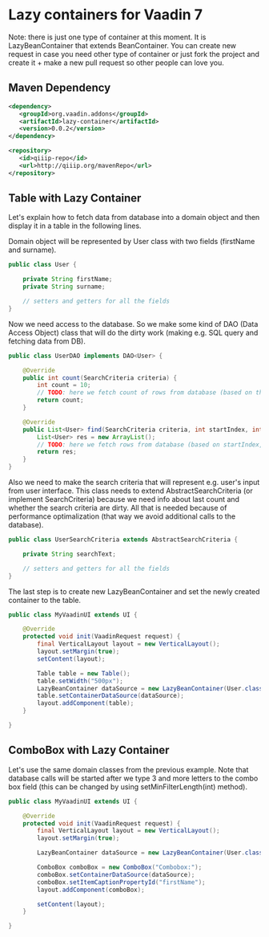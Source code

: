 # Lazy containers for Vaadin 7

Note: there is just one type of container at this moment. It is LazyBeanContainer that extends BeanContainer. You can create new request in case you need other type of container or just fork the project and create it + make a new pull request so other people can love you.

## Maven Dependency

```xml
<dependency>
   <groupId>org.vaadin.addons</groupId>
   <artifactId>lazy-container</artifactId>
   <version>0.0.2</version>
</dependency>

<repository>
   <id>qiiip-repo</id>
   <url>http://qiiip.org/mavenRepo</url>
</repository>
```

## Table with Lazy Container

Let's explain how to fetch data from database into a domain object and then display it in a table in the following lines.

Domain object will be represented by User class with two fields (firstName and surname).

```java
public class User {

    private String firstName;
    private String surname;

    // setters and getters for all the fields
}
```

Now we need access to the database. So we make some kind of DAO (Data Access Object) class that will do the dirty work (making e.g. SQL query and fetching data from DB).
```java
public class UserDAO implements DAO<User> {

    @Override
    public int count(SearchCriteria criteria) {
        int count = 10;
        // TODO: here we fetch count of rows from database (based on the search criteria)
        return count;
    }

    @Override
    public List<User> find(SearchCriteria criteria, int startIndex, int offset, List<OrderByColumn> columns) {
        List<User> res = new ArrayList();
        // TODO: here we fetch rows from database (based on startIndex, offset and search criteria)
        return res;
    }
}
```

Also we need to make the search criteria that will represent e.g. user's input from user interface. This class needs to extend AbstractSearchCriteria (or implement SearchCriteria) because we need info about last count and whether the search criteria are dirty.
All that is needed because of performance optimalization (that way we avoid additional calls to the database).
```java
public class UserSearchCriteria extends AbstractSearchCriteria {

    private String searchText;

    // setters and getters for all the fields
}
```

The last step is to create new LazyBeanContainer and set the newly created container to the table.
```java
public class MyVaadinUI extends UI {

    @Override
    protected void init(VaadinRequest request) {
        final VerticalLayout layout = new VerticalLayout();
        layout.setMargin(true);
        setContent(layout);

        Table table = new Table();
        table.setWidth("500px");
        LazyBeanContainer dataSource = new LazyBeanContainer(User.class, new UserDAO(), new UserSearchCriteria());
        table.setContainerDataSource(dataSource);
        layout.addComponent(table);
    }

}
```

## ComboBox with Lazy Container

Let's use the same domain classes from the previous example. Note that database calls will be started after we type 3 and more letters to the combo box field (this can be changed by using setMinFilterLength(int) method).

```java
public class MyVaadinUI extends UI {

    @Override
    protected void init(VaadinRequest request) {
        final VerticalLayout layout = new VerticalLayout();
        layout.setMargin(true);

        LazyBeanContainer dataSource = new LazyBeanContainer(User.class, new UserDAO(), new UserSearchCriteria());

        ComboBox comboBox = new ComboBox("Combobox:");
        comboBox.setContainerDataSource(dataSource);
        comboBox.setItemCaptionPropertyId("firstName");
        layout.addComponent(comboBox);

        setContent(layout);
    }

}
```





